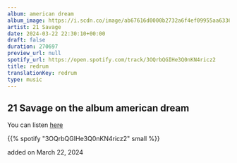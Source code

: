 ```yaml
---
album: american dream
album_image: https://i.scdn.co/image/ab67616d0000b2732a6f4ef09955aa6336cf2590
artist: 21 Savage
date: 2024-03-22 22:30:10+00:00
draft: false
duration: 270697
preview_url: null
spotify_url: https://open.spotify.com/track/3OQrbQGIHe3Q0nKN4ricz2
title: redrum
translationKey: redrum
type: music
---
```


## 21 Savage on the album american dream

You can listen [here](https://open.spotify.com/track/3OQrbQGIHe3Q0nKN4ricz2)

{{% spotify "3OQrbQGIHe3Q0nKN4ricz2" small %}}

added on March 22, 2024